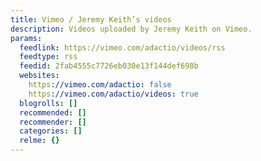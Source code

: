```yaml
---
title: Vimeo / Jeremy Keith’s videos
description: Videos uploaded by Jeremy Keith on Vimeo.
params:
  feedlink: https://vimeo.com/adactio/videos/rss
  feedtype: rss
  feedid: 2fab4555c7726eb030e13f144def698b
  websites:
    https://vimeo.com/adactio: false
    https://vimeo.com/adactio/videos: true
  blogrolls: []
  recommended: []
  recommender: []
  categories: []
  relme: {}
---
```

